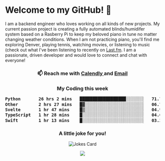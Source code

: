 <h1> Welcome to my GitHub! 👋 </h1>


  I am a backend engineer who loves working on all kinds of new projects. My current passion project is creating a fully automated blinds/humidifer system based on a Rasberry Pi to keep my beloved piano in tune no matter changing weather conditions. When I am not practicing piano, you'll find me exploring Denver, playing tennis, watching movies, or listening to music (check out what I've been listening to recently on [Last.fm](https://www.last.fm/user/mballa000). I am a passionate, driven developer and would love to connect and chat with everyone!

<h3 align = "center"> 📫 Reach me with <a href = "https://calendly.com/msbrandt00/30min"> Calendly </a> and <a href="mailto:msbrandt00@gmail.com">Email</a> 
 </h3>


 
<div align = "center"
[![Anurag's GitHub stats](https://github-readme-stats.vercel.app/api?username=mbrandt00)](https://github.com/anuraghazra/github-readme-stats)
          </div>
<h3 align="center">
  My Coding this week
<!--START_SECTION:waka-->

```txt
Python       26 hrs 2 mins   ██████████████████░░░░░░░   71.77 %
Other        2 hrs 27 mins   █▓░░░░░░░░░░░░░░░░░░░░░░░   06.77 %
Svelte       1 hr 47 mins    █▒░░░░░░░░░░░░░░░░░░░░░░░   04.92 %
TypeScript   1 hr 28 mins    █░░░░░░░░░░░░░░░░░░░░░░░░   04.07 %
Swift        1 hr 13 mins    █░░░░░░░░░░░░░░░░░░░░░░░░   03.39 %
```

<!--END_SECTION:waka-->

### A little joke for you!

![Jokes Card](https://readme-jokes.vercel.app/api?hideBorder)

<a href="https://www.linkedin.com/in/mbrandt00/"><img src="https://img.shields.io/badge/linkedin-%230077B5.svg?&style=for-the-badge&logo=linkedin&logoColor=white" /></a>
